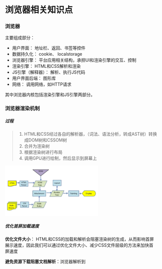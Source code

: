 # 浏览器相关知识点

### 浏览器

主要组成部分：

* 用户界面： 地址栏、返回、书签等控件
* 数据持久化： cookie、 localstorage
* 浏览器引擎： 平台应用相关结构，承担UI和渲染引擎的交互、控制
* 渲染引擎： HTML和CSS解析和渲染
* JS引擎（解释器）： 解析、执行JS代码
* 用户界面后端： 图形库
* 网络： 调用网络，如HTTP请求

其中浏览器内核包括渲染引擎和JS引擎两部分。

### 浏览器渲染机制

##### 过程

> 1. HTML和CSS经过各自的解析器，（词法、语法分析，转成AST树）转换成DOM树和CSSOM树
> 2. 合并为渲染树
> 3. 根据渲染树进行布局
> 4. 调用GPU进行绘制，然后显示到屏幕上

<img src="./pic/broswer-1.png" alt="render processing" style="zoom:30%;" />

##### 优化首屏加载速度

**优化文件大小**： HTML和CSS的加载和解析会阻塞渲染树的生成，从而影响首屏展示速度，因此我们可以通过优化文件大小、减少CSS文件层级的方法来加快首屏速度



**避免资源下载阻塞文档解析**：浏览器解析到<script>标签时，会阻塞文档解析，直到脚本执行完成，因此我们通常把<script>标签放在底部，或者加上`defer、async`来进行异步下载

##### 回流（重排）的概念

当元素的尺寸或者位置发生变化时，需要重新计算渲染树，也就是回流

触发回流的因素：

* DOM元素的几何属性： width / height / padding / margin / border
* DOM元素的移动或者增加
* 读写 offset / scroll / client 等属性时
* 调用`window.getComputedStyle`



##### 重绘的概念

DOM样式发生变化而没影响DOM的几何属性时，会触发重绘，而不会触发回流。重绘由于DOM位置信息不需要更新，省去了布局过程，因而性能上优于回流



##### GPU加速

使用transform opacity filters等属性时，GPU可以直接完成处理，这些处理不会导致回流和重绘。不过有个缺点就是GPU渲染等字体会模糊，过多的GPU处理有内存问题。



##### 优化： 减少回流、重绘

* 使用class 替代style，减少style的使用
* resize、scroll操作时，使用防抖和节流处理，这两者会直接导致回流
* 使用visibility替代display: none，前者只会触发重绘，后者会触发回流
* 批量修改元素时，可以使元素先脱离文档流，修改后再放入。
* 复杂动画效果，使用绝对定位，脱离文档流。复杂的动画会频繁触发回流/重绘，脱离文档流后可以避免这个问题。